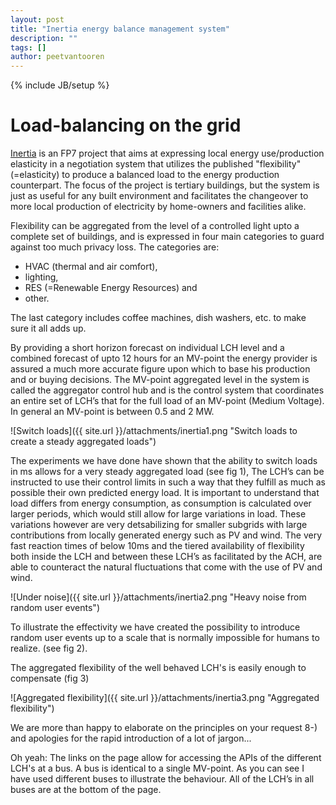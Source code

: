 ```yaml
---
layout: post
title: "Inertia energy balance management system"
description: ""
tags: []
author: peetvantooren
---
```

{% include JB/setup %}

# Load-balancing on the grid

[Inertia](http://www.inertia-project.eu/inertia/) is an FP7 project that aims at expressing local energy use/production elasticity in a negotiation system that utilizes the published "flexibility" (=elasticity) to produce a balanced load to the energy production counterpart. The focus of the project is tertiary buildings, but the system is just as useful for any built environment and facilitates the changeover to more local production of electricity by home-owners and facilities alike.

Flexibility can be aggregated from the level of a controlled light upto a complete set of buildings, and is expressed in four main categories to guard against too much privacy loss. The categories are:

*  HVAC (thermal and air comfort),
* lighting,
* RES (=Renewable Energy Resources) and
* other.

The last category includes coffee machines, dish washers, etc. to make sure it all adds up.

By providing a short horizon forecast on individual LCH level and a combined forecast of upto 12 hours for an MV-point the energy provider is assured a much more accurate figure upon which to base his production and or buying decisions. The MV-point aggregated level in the system is called the aggregator control hub and is the control system that coordinates an entire set of LCH’s that for the full load of an MV-point (Medium Voltage). In general an MV-point is between 0.5 and 2 MW.

![Switch loads]({{ site.url }}/attachments/inertia1.png "Switch loads to create a steady aggregated loads")

The experiments we have done have shown that the ability to switch loads in ms allows for a very steady aggregated load (see fig 1), The LCH’s can be instructed to use their control limits in such a way that they fulfill as much as possible their own predicted energy load. It is important to understand that load differs from energy consumption, as consumption is calculated over larger periods, which would still allow for large variations in load. These variations however are very detsabilizing for smaller subgrids with large contributions from locally generated energy such as PV and wind. The very fast reaction times of below 10ms and the tiered availability of flexibility both inside the LCH and between these LCH’s as facilitated by the ACH, are able to counteract the natural fluctuations that come with the use of PV and wind.


![Under noise]({{ site.url }}/attachments/inertia2.png "Heavy noise from random user events")


To illustrate the effectivity we have created the possibility to introduce random user events up to a scale that is normally impossible for humans to realize. (see fig 2).

The aggregated flexibility of the well behaved LCH's is easily enough to compensate (fig 3)

![Aggregated flexibility]({{ site.url }}/attachments/inertia3.png "Aggregated flexibility")

We are more than happy to elaborate on the principles on your request 8-) and apologies for the rapid introduction of a lot of jargon...

Oh yeah: The links on the page allow for accessing the APIs of the different LCH's at a bus. A bus is identical to a single MV-point. As you can see I have used different buses to illustrate the behaviour.
All of the LCH’s in all buses are at the bottom of the page.

